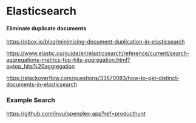 # Elasticsearch


#### Eliminate duplicate documents

https://qbox.io/blog/minimizing-document-duplication-in-elasticsearch

https://www.elastic.co/guide/en/elasticsearch/reference/current/search-aggregations-metrics-top-hits-aggregation.html?q=top_hits%20aggregation


https://stackoverflow.com/questions/33670083/how-to-get-distinct-documents-in-elasticsearch


### Example Search

https://github.com/invu/openplex-app?ref=producthunt

